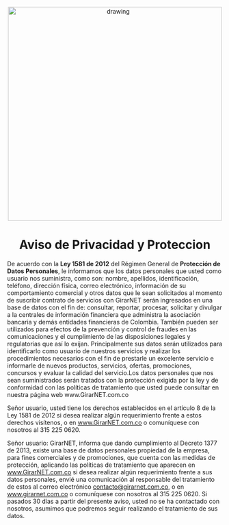 <p align="center">
  <img src="https://drive.google.com/uc?export=view&id=1IOfE1dKrdg5ScKsoBxPqvmS-VMbQaKjb" alt="drawing" width="500"/>
</p>

<h1 align="center">Aviso de Privacidad y Proteccion</h1>

<p aling="justify">De acuerdo con la <b>Ley 1581 de 2012</b> del Régimen General de <b>Protección de Datos Personales</b>, le informamos que los datos personales que usted como usuario nos suministra, como son: nombre, apellidos, identificación, teléfono, dirección física, correo electrónico, información de su comportamiento comercial y otros datos que le sean solicitados al momento de suscribir contrato de servicios con GirarNET serán ingresados en una base de datos con el fin de: consultar, reportar, procesar, solicitar y divulgar a la centrales de información financiera que administra la asociación bancaria y demás entidades financieras de Colombia. También pueden ser utilizados para efectos de la prevención y control de fraudes en las comunicaciones y el cumplimiento de las disposiciones legales y regulatorias que así lo exijan. Principalmente sus datos serán utilizados para identificarlo como usuario de nuestros servicios y realizar los procedimientos necesarios con el fin de prestarle un excelente servicio e informarle de nuevos productos, servicios, ofertas, promociones, concursos y evaluar la calidad del servicio.Los datos personales que nos sean suministrados serán tratados con la protección exigida por la ley y de conformidad con las políticas de tratamiento que usted puede consultar en nuestra página web www.GirarNET.com.co

Señor usuario, usted tiene los derechos establecidos en el artículo 8 de la Ley 1581 de 2012 si desea realizar algún requerimiento frente a estos derechos visítenos, o en www.GirarNET.com.co o comuníquese con nosotros al 315 225 0620.

Señor usuario: GirarNET, informa que dando cumplimiento al Decreto 1377 de 2013, existe una base de datos personales propiedad de la empresa, para fines comerciales y de promociones, que cuenta con las medidas de protección, aplicando las políticas de tratamiento que aparecen en www.GirarNET.com.co si desea realizar algún requerimiento frente a sus datos personales, envié una comunicación al responsable del tratamiento de estos al correo electrónico
contacto@girarnet.com.co, o en www.girarnet.com.co o comuníquese con nosotros al 315 225 0620. Si pasados 30 días a partir del presente aviso, usted no se ha contactado con nosotros, asumimos que podremos seguir realizando el tratamiento de sus datos.
